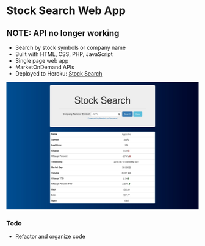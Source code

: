 # Stock Search Web App

## NOTE: API no longer working

- Search by stock symbols or company name
- Built with HTML, CSS, PHP, JavaScript
- Single page web app
- MarketOnDemand APIs
- Deployed to Heroku: [Stock Search](https://bloc-mountie-77597.herokuapp.com/)

![Stock Market Image](stockmarket.jpg)

### Todo
- Refactor and organize code
